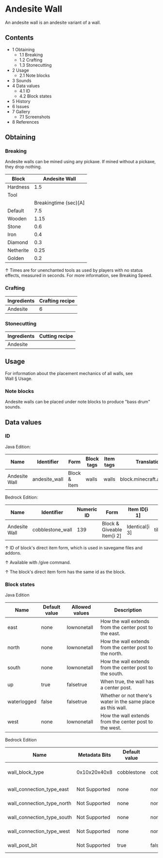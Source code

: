 # Andesite Wall
An andesite wall is an andesite variant of a wall.

## Contents
- 1 Obtaining
	- 1.1 Breaking
	- 1.2 Crafting
	- 1.3 Stonecutting
- 2 Usage
	- 2.1 Note blocks
- 3 Sounds
- 4 Data values
	- 4.1 ID
	- 4.2 Block states
- 5 History
- 6 Issues
- 7 Gallery
	- 7.1 Screenshots
- 8 References

## Obtaining
### Breaking
Andesite walls can be mined using any pickaxe. If mined without a pickaxe, they drop nothing.

| Block     | Andesite Wall         |
|-----------|-----------------------|
| Hardness  | 1.5                   |
| Tool      |                       |
|           | Breakingtime (sec)[A] |
| Default   | 7.5                   |
| Wooden    | 1.15                  |
| Stone     | 0.6                   |
| Iron      | 0.4                   |
| Diamond   | 0.3                   |
| Netherite | 0.25                  |
| Golden    | 0.2                   |


↑ Times are for unenchanted tools as used by players with no status effects, measured in seconds. For more information, see Breaking Speed.


### Crafting
| Ingredients | Crafting recipe |
|-------------|-----------------|
| Andesite    | 6               |

### Stonecutting
| Ingredients | Cutting recipe |
|-------------|----------------|
| Andesite    |                |

## Usage
For information about the placement mechanics of all walls, see Wall § Usage.

### Note blocks
Andesite walls can be placed under note blocks to produce "bass drum" sounds.

## Data values
### ID
Java Edition:

| Name          | Identifier    | Form         | Block tags | Item tags | Translation key               |
|---------------|---------------|--------------|------------|-----------|-------------------------------|
| Andesite Wall | andesite_wall | Block & Item | walls      | walls     | block.minecraft.andesite_wall |

Bedrock Edition:

| Name          | Identifier       | Numeric ID | Form                       | Item ID[i 1]   | Translation key                     |
|---------------|------------------|------------|----------------------------|----------------|-------------------------------------|
| Andesite Wall | cobblestone_wall | 139        | Block & Giveable Item[i 2] | Identical[i 3] | tile.cobblestone_wall.andesite.name |


↑ ID of block's direct item form, which is used in savegame files and addons.

↑ Available with /give command.

↑ The block's direct item form has the same id as the block.


### Block states
Java Edition

| Name        | Default value | Allowed values | Description                                                  |
|-------------|---------------|----------------|--------------------------------------------------------------|
| east        | none          | lownonetall    | How the wall extends from the center post to the east.       |
| north       | none          | lownonetall    | How the wall extends from the center post to the north.      |
| south       | none          | lownonetall    | How the wall extends from the center post to the south.      |
| up          | true          | falsetrue      | When true, the wall has a center post.                       |
| waterlogged | false         | falsetrue      | Whether or not there's water in the same place as this wall. |
| west        | none          | lownonetall    | How the wall extends from the center post to the west.       |

Bedrock Edition

| Name                       | Metadata Bits | Default value | Allowed values                                                                                                                                           | Values forMetadata Bits | Description                                                          |
|----------------------------|---------------|---------------|----------------------------------------------------------------------------------------------------------------------------------------------------------|-------------------------|----------------------------------------------------------------------|
| wall_block_type            | 0x10x20x40x8  | cobblestone   | cobblestonemossy_cobblestonegranitedioriteandesitesandstonebrickstone_brickmossy_stone_bricknether_brickend_brickprismarinered_sandstonered_nether_brick | 012345678910111213      | The type of wall; for example,stone_brickdenotes a stone brick wall. |
| wall_connection_type_east  | Not Supported | none          | noneshorttall                                                                                                                                            | Unsupported             | How the wall extends from the center post to the east.               |
| wall_connection_type_north | Not Supported | none          | noneshorttall                                                                                                                                            | Unsupported             | How the wall extends from the center post to the north.              |
| wall_connection_type_south | Not Supported | none          | noneshorttall                                                                                                                                            | Unsupported             | How the wall extends from the center post to the south.              |
| wall_connection_type_west  | Not Supported | none          | noneshorttall                                                                                                                                            | Unsupported             | How the wall extends from the center post to the west.               |
| wall_post_bit              | Not Supported | true          | falsetrue                                                                                                                                                | Unsupported             | Whether or not the wall has a center post.                           |




